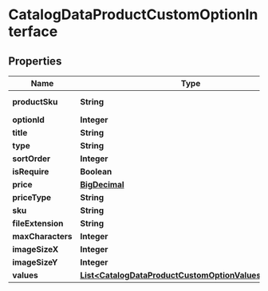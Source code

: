 
# CatalogDataProductCustomOptionInterface

## Properties
Name | Type | Description | Notes
------------ | ------------- | ------------- | -------------
**productSku** | **String** | Product SKU | 
**optionId** | **Integer** | Option id |  [optional]
**title** | **String** | Option title | 
**type** | **String** | Option type | 
**sortOrder** | **Integer** | Sort order | 
**isRequire** | **Boolean** | Is require | 
**price** | [**BigDecimal**](BigDecimal.md) | Price |  [optional]
**priceType** | **String** | Price type |  [optional]
**sku** | **String** | Sku |  [optional]
**fileExtension** | **String** |  |  [optional]
**maxCharacters** | **Integer** |  |  [optional]
**imageSizeX** | **Integer** |  |  [optional]
**imageSizeY** | **Integer** |  |  [optional]
**values** | [**List&lt;CatalogDataProductCustomOptionValuesInterface&gt;**](CatalogDataProductCustomOptionValuesInterface.md) |  |  [optional]



